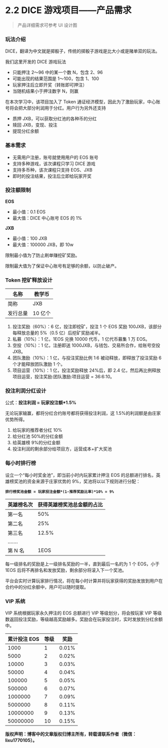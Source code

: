 # 2.2 DICE 游戏项目——产品需求

> 产品详细需求可参考 UI 设计图

### 玩法介绍

DICE，翻译为中文就是掷骰子，传统的掷骰子游戏是比大小或是赌单双的玩法。

我们这里开发的 DICE 游戏玩法

*   只能押注 2～96 中的某一个数 N，包含 2、96
*   可能出现的结果范围是 1～100，包含 1、100
*   玩家押注后立即开奖（转账即可押注）
*   当随机结果小于押注数字 N，则赢

在本次学习中，该项目加入了 Token 通证经济模型，因此为了激励玩家，中心账号将会把大部分利润用于分红。用户行为另外还支持

*   质押 JXB，可以获取分红池的各种币的分红
*   赎回 JXB，变现、投注
*   提现分红余额

### 基本需求

*   无需用户注册，账号就使用用户的 EOS 账号
*   支持多种游戏，该次课程只学习 DICE 游戏
*   支持多币种，该次课程只支持 EOS、JXB
*   即时的投注结果，投注后立即给玩家开奖

### 投注额限制

**EOS**

*   最小值：0.1 EOS
*   最大值：DICE 中心账号 EOS 的 1%

**JXB**

*   最小值：100 JXB
*   最大值：100000 JXB，即 10w

限制最小值为了防止刷单赚挖矿奖励。

限制最大值为了保证中心账号有足够的余额，以防止破产。

### Token 挖矿释放设计

| 名称 | 教学币 |
| --- | --- |
| 简称 | JXB |
| 发行总量 | 10 亿个 |

1.  投注奖励（60%）：6 亿，投注即挖矿，投注 1 个 EOS 奖励 100JXB，该部分每释放总量的 5%（0.5 亿）后挖矿奖励减半。
2.  私募（10%）：1 亿，1EOS 兑换 10000 代币，1 亿代币募集 1 万 EOS。
3.  空投（10%）：1 亿，注册即送 1000JXB，与钱包、交易所合作，给账号空投 JXB。
4.  团队激励（10%）：1 亿，与投注奖励比例 1:6 被动释放，即释放了投注奖励 6 个才能释放团队激励 1 个。
5.  项目运营（10%）：1 亿，投注奖励释放 24%后，即 2.4 亿，然后再比例释放项目运营，投注奖励:团队激励:项目运营 = 36:6:10。

### 投注利润分红设计

公式：**投注利润 = 玩家投注额*1.5%**

无论玩家输赢，都将分红合约账号都将获得投注利润，这 1.5%的利润额是由庄家优势所得。

1.  给玩家的推荐者分红 10%
2.  给分红池 50%的分红金额
3.  给英雄榜 9%的分红金额
4.  投注利润的剩余部分给项目方，运营成本+扩大奖池

### 每小时排行榜

设立一个“每小时奖金池”，即当前小时内玩家累计押注 EOS 的总额进行排名，英雄榜奖池的资金来源于庄家优势的 9%，奖池将以以下规则进行分配：

**`排行榜奖池金额 = 玩家投注金额*(1-推荐奖励比率)*10% = 9%`**

| 英雄榜名次 | 获得英雄榜奖池总金额的占比 |
| --- | --- |
| 第一名 | 50% |
| 第二名 | 25% |
| 第三名 | 12.5% |
| ……. |  |
| 第 N 名 | 1EOS |

每一级排名的奖励是上一级排名奖励的一半，直到最后一名的为 1 个 EOS，小于 1EOS 后将不再排名和发放奖励，剩余部分将滚入下一个奖池。

平台会实时计算玩家排行情况，将在每小时计算并将玩家获得的奖励发放到用户在合约中的分红余额中，用户可以随时提取。

### VIP 系统

VIP 系统根据玩家永久押注的 EOS 总额进行 VIP 等级划分，将会按玩家 VIP 等级数返回投注奖励，等级越高奖励越多。奖励会在玩家投注时，实时发放到分红余额中。

| 累计投注 EOS | 等级 | 奖励 |
| --- | --- | --- |
| 1000 | 1 | 0.01% |
| 5000 | 2 | 0.02% |
| 10000 | 3 | 0.03% |
| 50000 | 4 | 0.04% |
| 100000 | 5 | 0.05% |
| 500000 | 6 | 0.07% |
| 1000000 | 7 | 0.09% |
| 5000000 | 8 | 0.11% |
| 10000000 | 9 | 0.13% |
| 50000000 | 10 | 0.15% |

**版权声明：博客中的文章版权归博主所有，转载请联系作者（微信：lixu1770105）。**